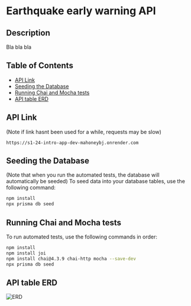 # Earthquake early warning API

## Description
Bla bla bla

## Table of Contents
- [API Link](#api-link)
- [Seeding the Database](#seeding-the-database)
- [Running Chai and Mocha tests](#running-chai-and-mocha-tests)
- [API table ERD](#api-table-erd)

## API Link
(Note if link hasnt been used for a while, requests may be slow)
```
https://s1-24-intro-app-dev-mahoneybj.onrender.com
```

## Seeding the Database
(Note that when you run the automated tests, the database will automatically be seeded) 
To seed data into your database tables, use the following command:
```bash
npm install
npx prisma db seed
```

## Running Chai and Mocha tests
To run automated tests, use the following commands in order:
```bash
npm install
npm install joi
npm install chai@4.3.9 chai-http mocha --save-dev
npx prisma db seed
```

## API table ERD
![ERD](https://github.com/otago-polytechnic-bit-courses/s1-24-intro-app-dev-mahoneybj/assets/65274137/158f93e5-1acc-4dc8-9ca2-ebeec13af113)
